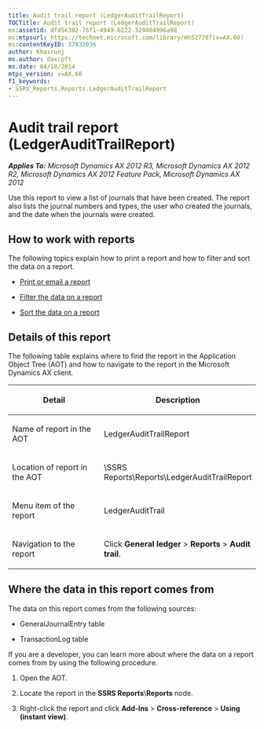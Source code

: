 ```yaml
---
title: Audit trail report (LedgerAuditTrailReport)
TOCTitle: Audit trail report (LedgerAuditTrailReport)
ms:assetid: dfd5e302-76f1-4949-b222-329804996a98
ms:mtpsurl: https://technet.microsoft.com/library/Hh527787(v=AX.60)
ms:contentKeyID: 37832036
author: Khairunj
ms.author: daxcpft
ms.date: 04/18/2014
mtps_version: v=AX.60
f1_keywords:
- SSRS_Reports.Reports.LedgerAuditTrailReport
---
```


# Audit trail report (LedgerAuditTrailReport) 


_**Applies To:** Microsoft Dynamics AX 2012 R3, Microsoft Dynamics AX 2012 R2, Microsoft Dynamics AX 2012 Feature Pack, Microsoft Dynamics AX 2012_

Use this report to view a list of journals that have been created. The report also lists the journal numbers and types, the user who created the journals, and the date when the journals were created.

## How to work with reports

The following topics explain how to print a report and how to filter and sort the data on a report.

  - [Print or email a report](print-or-email-a-report.md)

  - [Filter the data on a report](filter-the-data-on-a-report.md)

  - [Sort the data on a report](sort-the-data-on-a-report.md)

## Details of this report

The following table explains where to find the report in the Application Object Tree (AOT) and how to navigate to the report in the Microsoft Dynamics AX client.

<table>
<colgroup>
<col style="width: 50%" />
<col style="width: 50%" />
</colgroup>
<thead>
<tr class="header">
<th><p>Detail</p></th>
<th><p>Description</p></th>
</tr>
</thead>
<tbody>
<tr class="odd">
<td><p>Name of report in the AOT</p></td>
<td><p>LedgerAuditTrailReport</p></td>
</tr>
<tr class="even">
<td><p>Location of report in the AOT</p></td>
<td><p>\SSRS Reports\Reports\LedgerAuditTrailReport</p></td>
</tr>
<tr class="odd">
<td><p>Menu item of the report</p></td>
<td><p>LedgerAuditTrail</p></td>
</tr>
<tr class="even">
<td><p>Navigation to the report</p></td>
<td><p>Click <strong>General ledger</strong> &gt; <strong>Reports</strong> &gt; <strong>Audit trail</strong>.</p></td>
</tr>
</tbody>
</table>


## Where the data in this report comes from

The data on this report comes from the following sources:

  - GeneralJournalEntry table

  - TransactionLog table

If you are a developer, you can learn more about where the data on a report comes from by using the following procedure.

1.  Open the AOT.

2.  Locate the report in the **SSRS Reports**\\**Reports** node.

3.  Right-click the report and click **Add-Ins** \> **Cross-reference** \> **Using (instant view)**.

  


